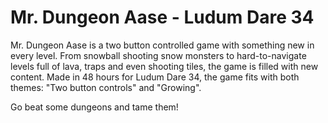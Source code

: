 # Mr. Dungeon Aase - Ludum Dare 34
Mr. Dungeon Aase is a two button controlled game with something new in every level. From snowball shooting snow monsters to hard-to-navigate levels full of lava, traps and even shooting tiles, the game is filled with new content. Made in 48 hours for Ludum Dare 34, the game fits with both themes: "Two button controls" and "Growing".

Go beat some dungeons and tame them!
